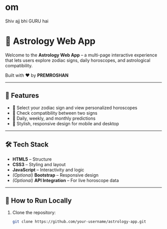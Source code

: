 # om
Shiv ajj bhi GURU hai 
# 🔮 Astrology Web App

Welcome to the **Astrology Web App** – a multi-page interactive experience that lets users explore zodiac signs, daily horoscopes, and astrological compatibility.

Built with ❤️ by **PREMROSHAN**

---

## 🌠 Features

- 🧭 Select your zodiac sign and view personalized horoscopes
- 💞 Check compatibility between two signs
- 📅 Daily, weekly, and monthly predictions
- 🎨 Stylish, responsive design for mobile and desktop

---

## 🛠️ Tech Stack

- **HTML5** – Structure
- **CSS3** – Styling and layout
- **JavaScript** – Interactivity and logic
- *(Optional)* **Bootstrap** – Responsive design
- *(Optional)* **API Integration** – For live horoscope data

---

## 🚀 How to Run Locally

1. Clone the repository:
   ```bash
   git clone https://github.com/your-username/astrology-app.git
